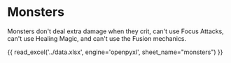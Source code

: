 # Monsters

<!-- TODO Move this fact out of here and then delete this page. -->

Monsters don't deal extra damage when they crit, can't use Focus Attacks, can't use Healing Magic, and can't use the Fusion mechanics.

{{ read_excel('../data.xlsx', engine='openpyxl', sheet_name="monsters") }}
